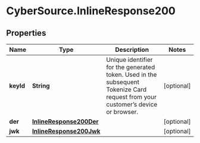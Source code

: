 # CyberSource.InlineResponse200

## Properties
Name | Type | Description | Notes
------------ | ------------- | ------------- | -------------
**keyId** | **String** | Unique identifier for the generated token. Used in the subsequent Tokenize Card request from your customer’s device or browser. | [optional] 
**der** | [**InlineResponse200Der**](InlineResponse200Der.md) |  | [optional] 
**jwk** | [**InlineResponse200Jwk**](InlineResponse200Jwk.md) |  | [optional] 



